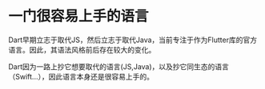 # 一门很容易上手的语言

Dart早期立志于取代JS，然后立志于取代Java，当前专注于作为Flutter库的官方语言。因此，其语法风格前后存在较大的变化。

Dart因为一路上抄它想要取代的语言(JS,Java)，以及抄它同生态的语言（Swift...），因此语言本身还是很容易上手的。
